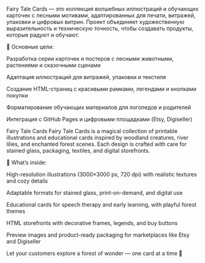 Fairy Tale Cards — это коллекция волшебных иллюстраций и обучающих карточек с лесными мотивами, 
адаптированных для печати, витражей, упаковки и цифровых витрин. 
Проект объединяет художественную выразительность и техническую точность, чтобы создавать продукты, которые радуют и обучают.

🔹 Основные цели:

Разработка серии карточек и постеров с лесными животными, растениями и сказочными сценами

Адаптация иллюстраций для витражей, упаковки и текстиля

Создание HTML-страниц с красивыми рамками, легендами и кнопками покупки

Форматирование обучающих материалов для логопедов и родителей

Интеграция с GitHub Pages и цифровыми площадками (Etsy, Digiseller)

Fairy Tale Cards
Fairy Tale Cards is a magical collection of printable illustrations 
and educational cards inspired by woodland creatures, river lilies, and enchanted forest scenes. 
Each design is crafted with care for stained glass, packaging, textiles, and digital storefronts.


🔹 What’s inside:

High-resolution illustrations (3000×3000 px, 720 dpi) with realistic textures and 
cozy details

Adaptable formats for stained glass, print-on-demand, and digital use

Educational cards 
for speech therapy and early learning, with playful forest themes

HTML storefronts with decorative frames, 
legends, and buy buttons

Preview images and product-ready packaging for marketplaces 
like Etsy and Digiseller

Let your customers explore a forest of wonder 
— one card at a time 🌿
